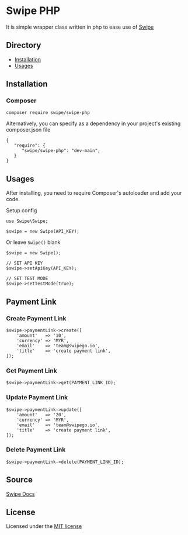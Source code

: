 # Swipe PHP

It is simple wrapper class written in php to ease use of [Swipe](https://swipego.io) 

## Directory
* [Installation](#installation)
* [Usages](#usages)

## Installation

### Composer
```
composer require swipe/swipe-php
```
Alternatively, you can specify as a dependency in your project's existing composer.json file
```
{
   "require": {
      "swipe/swipe-php": "dev-main",
   }
}
```


## Usages
After installing, you need to require Composer's autoloader and add your code.

Setup config
```$xslt
use Swipe\Swipe;

$swipe = new Swipe(API_KEY);
```

Or leave `Swipe()` blank
```
$swipe = new Swipe();

// SET API KEY
$swipe->setApiKey(API_KEY);

// SET TEST MODE
$swipe->setTestMode(true);

```

## Payment Link

### Create Payment Link
```$xslt
$swipe->paymentLink->create([
    'amount'   => '10',
    'currency' => 'MYR',
    'email'    => 'team@swipego.io',
    'title'    => 'create payment link',
]);
```

### Get Payment Link
```$xslt
$swipe->paymentLink->get(PAYMENT_LINK_ID);
```

### Update Payment Link
```$xslt
$swipe->paymentLink->update([
    'amount'   => '20',
    'currency' => 'MYR',
    'email'    => 'team@swipego.io',
    'title'    => 'create payment link',
]);
```

### Delete Payment Link
```$xslt
$swipe->paymentLink->delete(PAYMENT_LINK_ID);
```

## Source
[Swipe Docs](https://dev-api.swipego.io/docs)


## License
Licensed under the [MIT license](http://opensource.org/licenses/MIT)